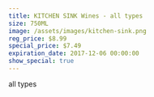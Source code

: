 ```yaml
---
title: KITCHEN SINK Wines - all types
size: 750ML
image: /assets/images/kitchen-sink.png
reg_price: $8.99
special_price: $7.49
expiration_date: 2017-12-06 00:00:00
show_special: true
---
```



all types